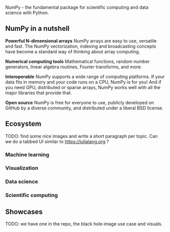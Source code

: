 NumPy - the fundamental package for scientific computing and data science with Python.

## NumPy in a nutshell

**Powerful N-dimensional arrays**
NumPy arrays are easy to use, versatile and fast. The NumPy vectorization, indexing and broadcasting concepts have become a standard way of thinking about array computing.

**Numerical computing tools**
Mathematical functions, random number generators, linear algebra routines, Fourier transforms, and more.

**Interoperable**
NumPy supports a wide range of computing platforms. If your data fits in memory and your code runs on a CPU, NumPy is for you! And if you need GPU, distributed or sparse arrays, NumPy works well with all the major libraries that provide that.

**Open source**
NumPy is free for everyone to use, publicly developed on GitHub by a diverse community, and distributed under a liberal BSD license.


## Ecosystem

TODO: find some nice images and write a short paragraph per topic. Can we do a tabbed UI similar to https://julialang.org ?

### Machine learning

### Visualization

### Data science

### Scientific computing


## Showcases

TODO: we have one in the repo, the black hole image use case and visuals.